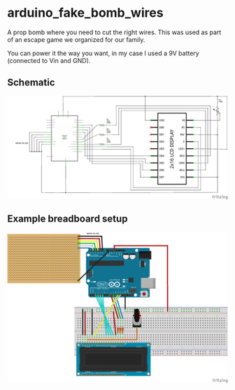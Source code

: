 # arduino_fake_bomb_wires
A prop bomb where you need to cut the right wires. This was used as part of an escape game we organized for our family.

You can power it the way you want, in my case I used a 9V battery (connected to Vin and GND).

## Schematic
![Schematic](fake_bomb_schematic.png?raw=true)

## Example breadboard setup
![Breadboard](fake_bomb_breadboard.png?raw=true)

